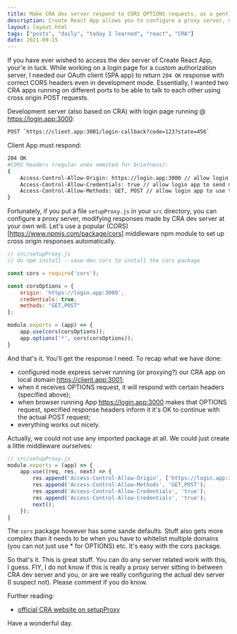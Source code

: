 ```yaml
---
title: Make CRA dev server respond to CORS OPTIONS requests, as a gentleman should
description: Create React App allows you to configure a proxy server, modifying responses it makes. This can be useful for a lot of things, we'll use it to set up cross origin communication between two CRA apps running on same machine, different local domains. 
layout: layout.html
tags: ["posts", "daily", "today I learned", "react", "CRA"]
date: 2021-09-15
---
```


If you have ever wished to access the dev server of Create React App, your'e in luck. While working on a login page for a custom authorization server, I needed our OAuth client (SPA app) to return `204 OK` response with correct CORS headers even in development mode. Essentially, I wanted two CRA apps running on different ports to be able to talk to each other using cross origin POST requests. 

Development server (also based on CRA) with login page running @ https://login.app:3000:
```bash
POST `https://client.app:3001/login-callback?code=123?state=456`
```

Client App must respond:
```bash
204 OK
#CORS headers (regular ones ommited for briefness): 
{
    Access-Control-Allow-Origin: https://login.app:3000 // allow login app to make cross origin POST request to me
    Access-Control-Allow-Credentials: true // allow login app to send me cookies on a cross origin request
    Access-Control-Allow-Methods: GET, POST // allow login app to use these methods on a cross origin request
}

```

Fortunately, if you put a file `setupProxy.js` in your `src` directory, you can configure a proxy server, modifying responses made by CRA dev server at your own will. Let's use a popular (CORS)[https://www.npmjs.com/package/cors] middleware npm module to set up cross origin responses automatically. 

```js
// src/setupProxy.js
// do npm install --save-dev cors to install the cors package

const cors = require('cors');

const corsOptions = {
	origin: 'https://login.app:3000',
	credentials: true,
    methods: "GET,POST"
};

module.exports = (app) => {
    app.use(cors(corsOptions));
	app.options('*', cors(corsOptions));
}

```

And that's it. You'll get the response I need. To recap what we have done:

- configured node express server running (or proxying?) our CRA app on local domain https://client.app:3001;
- when it receives OPTIONS request, it will respond with certain headers (specified above);
- when browser running App https://login.app:3000 makes that OPTIONS request, specified response headers inform it it's OK to continue with the actual POST request;
- everything works out nicely.

Actually, we could not use any imported package at all. We could just create a little middleware ourselves:

```js
// src/setupProxy.js
module.exports = (app) => {
    app.use((req, res, next) => {
        res.append('Access-Control-Allow-Origin', ['https://login.app:3000']);
        res.append('Access-Control-Allow-Methods', 'GET,POST');
        res.append('Access-Control-Allow-Credentials', 'true');
        res.append('Access-Control-Allow-Credentials', 'true');
        next();
    });
}
```

The `cors` package however has some sande defaults. Stuff also gets more complex than it needs to be when you have to whitelist multiple domains (you can not just use * for OPTIONS) etc. It's easy with the cors package. 

So that's it. This is great stuff. You can do any server related work with this, I guess. FIY, I do not know if this is really a proxy server sitting in between CRA dev server and you, or are we really configuring the actual dev server (I suspect not). Please comment if you do know. 

Further reading:
- [official CRA website on setupProxy](https://create-react-app.dev/docs/proxying-api-requests-in-development/)

Have a wonderful day.